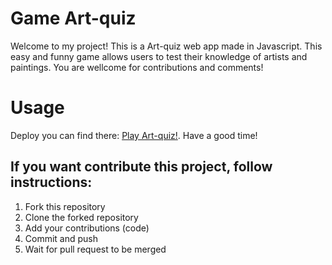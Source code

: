# Game Art-quiz

Welcome to my project! This is a Art-quiz web app made in Javascript. This easy and funny game allows users to test their knowledge of artists and paintings. You are wellcome for contributions and comments!

# Usage

Deploy you can find there: [Play Art-quiz!](https://ovalya.github.io/Art-quiz/).
Have a good time!

## If you want contribute this project, follow instructions:

1. Fork this repository
2. Clone the forked repository
3. Add your contributions (code)
4. Commit and push
4. Wait for pull request to be merged
